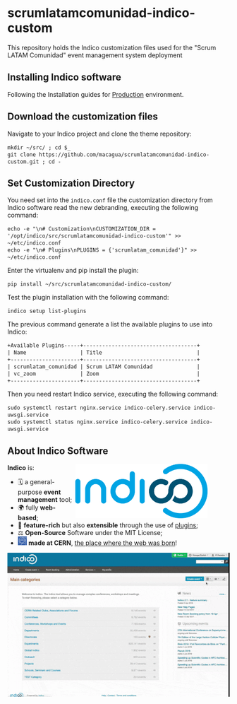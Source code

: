 # scrumlatamcomunidad-indico-custom

This repository holds the Indico customization files used for the "Scrum LATAM Comunidad" event management system deployment

## Installing Indico software

Following the Installation guides for [Production](https://docs.getindico.io/en/stable/installation/production/) environment.


## Download the customization files

Navigate to your Indico project and clone the theme repository:

```
mkdir ~/src/ ; cd $_
git clone https://github.com/macagua/scrumlatamcomunidad-indico-custom.git ; cd -
```

## Set Customization Directory

You need set into the ``indico.conf`` file the customization directory from Indico software read the new debranding, executing the following command:

```
echo -e "\n# Customization\nCUSTOMIZATION_DIR = '/opt/indico/src/scrumlatamcomunidad-indico-custom'" >> ~/etc/indico.conf
echo -e "\n# Plugins\nPLUGINS = {'scrumlatam_comunidad'}" >> ~/etc/indico.conf
```

Enter the virtualenv and pip install the plugin:
```
pip install ~/src/scrumlatamcomunidad-indico-custom/
```

Test the plugin installation with the following command:

```
indico setup list-plugins
```

The previous command generate a list the available plugins to use into Indico:

```
+Available Plugins-----+------------------------------------+
| Name                 | Title                              |
+----------------------+------------------------------------+
| scrumlatam_comunidad | Scrum LATAM Comunidad              |
| vc_zoom              | Zoom                               |
+----------------------+------------------------------------+
```

Then you need restart Indico service, executing the following command:

```
sudo systemctl restart nginx.service indico-celery.service indico-uwsgi.service
sudo systemctl status nginx.service indico-celery.service indico-uwsgi.service
```

## About Indico Software

<img src="https://github.com/indico/indico/raw/master/indico/web/static/images/logo_indico.png"
     align="right"
     width="300"
     style="width: 300px; float: right; margin-right: 50px;">

**Indico** is:
 * 🗓 a general-purpose **event management** tool;
 * 🌍 fully **web-based**;
 * 🧩 **feature-rich** but also **extensible** through the use of [plugins](https://docs.getindico.io/en/stable/plugins/);
 * ⚖️ **Open-Source** Software under the MIT License;
 * <img src="https://raw.githubusercontent.com/indico/assets/master/cern_badge.png" width="20"> **made at CERN**, [the place where the web was born](https://home.cern/science/computing/birth-web)!

![A sneak peek of Indico](https://raw.githubusercontent.com/indico/indico/master/sneakpeek.gif)

